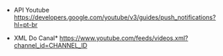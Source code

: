 


* API Youtube
https://developers.google.com/youtube/v3/guides/push_notifications?hl=pt-br

* XML Do Canal*
https://www.youtube.com/feeds/videos.xml?channel_id=CHANNEL_ID




